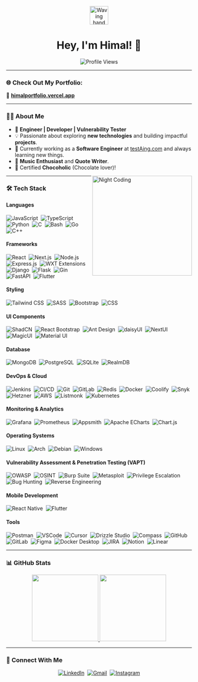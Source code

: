 
<div align="center">
  <img src="https://c.tenor.com/oqyUP8ollp8AAAAi/amphibia-anne-boonchuy.gif" alt="Waving hand" width="50px"/>
  <h1>Hey, I'm Himal! 👋</h1>
  <img src="https://komarev.com/ghpvc/?username=comming-soon-official" alt="Profile Views"/>
</div>

---

### 🌐 **Check Out My Portfolio:**  
🌟 [**himalportfolio.vercel.app**](https://himalportfolio.vercel.app/)

---

### 👨‍💻 **About Me**
- 🚀 **Engineer | Developer | Vulnerability Tester**
- 💡 Passionate about exploring **new technologies** and building impactful **projects**.
- 🌱 Currently working as a **Software Engineer** at [testAing.com](https://testaing.com) and always learning new things.
- 🎵 **Music Enthusiast** and **Quote Writer**.
- 🍫 Certified **Chocoholic** (Chocolate lover)!

<img alt="Night Coding" src="https://media.giphy.com/media/CcwLAV11cALh3OuEJ5/giphy.gif" align="right" width="270px"/>

---

### 🛠 **Tech Stack**

#### **Languages**
![JavaScript](https://img.shields.io/badge/-JavaScript-F7DF1E?style=flat-square&logo=javascript&logoColor=black)&nbsp;
![TypeScript](https://img.shields.io/badge/-TypeScript-3178C6?style=flat-square&logo=typescript&logoColor=white)&nbsp;
![Python](https://img.shields.io/badge/-Python-3776AB?style=flat-square&logo=python&logoColor=white)&nbsp;
![C](https://img.shields.io/badge/-C-A8B9CC?style=flat-square&logo=c&logoColor=black)&nbsp;
![Bash](https://img.shields.io/badge/-Bash-4EAA25?style=flat-square&logo=gnu-bash&logoColor=white)&nbsp;
![Go](https://img.shields.io/badge/-Go-00ADD8?style=flat-square&logo=go&logoColor=white)&nbsp;
![C++](https://img.shields.io/badge/-C++-00599C?style=flat-square&logo=cplusplus&logoColor=white)&nbsp;

#### **Frameworks**
![React](https://img.shields.io/badge/-React-61DAFB?style=flat-square&logo=react&logoColor=black)&nbsp;
![Next.js](https://img.shields.io/badge/-Next.js-000000?style=flat-square&logo=next.js&logoColor=white)&nbsp;
![Node.js](https://img.shields.io/badge/-Node.js-339933?style=flat-square&logo=node.js&logoColor=white)&nbsp;
![Express.js](https://img.shields.io/badge/-Express.js-000000?style=flat-square&logo=express&logoColor=white)&nbsp;
![WXT Extensions](https://img.shields.io/badge/-WXT%20Extensions-blue?style=flat-square)&nbsp;
![Django](https://img.shields.io/badge/-Django-092E20?style=flat-square&logo=django&logoColor=white)&nbsp;
![Flask](https://img.shields.io/badge/-Flask-000000?style=flat-square&logo=flask&logoColor=white)&nbsp;
![Gin](https://img.shields.io/badge/-Gin-00ADD8?style=flat-square)&nbsp;
![FastAPI](https://img.shields.io/badge/-FastAPI-009688?style=flat-square&logo=fastapi&logoColor=white)&nbsp;
![Flutter](https://img.shields.io/badge/-Flutter-02569B?style=flat-square&logo=flutter&logoColor=white)&nbsp;

#### **Styling**
![Tailwind CSS](https://img.shields.io/badge/-Tailwind%20CSS-38B2AC?style=flat-square&logo=tailwindcss&logoColor=white)&nbsp;
![SASS](https://img.shields.io/badge/-SASS-CC6699?style=flat-square&logo=sass&logoColor=white)&nbsp;
![Bootstrap](https://img.shields.io/badge/-Bootstrap-563D7C?style=flat-square&logo=bootstrap&logoColor=white)&nbsp;
![CSS](https://img.shields.io/badge/-CSS-1572B6?style=flat-square&logo=css3&logoColor=white)&nbsp;

#### **UI Components**
![ShadCN](https://img.shields.io/badge/-ShadCN-FF5733?style=flat-square&logo=radixui&logoColor=white)&nbsp;
![React Bootstrap](https://img.shields.io/badge/-React%20Bootstrap-563D7C?style=flat-square&logo=bootstrap&logoColor=white)&nbsp;
![Ant Design](https://img.shields.io/badge/-Ant%20Design-0170FE?style=flat-square&logo=antdesign&logoColor=white)&nbsp;
![daisyUI](https://img.shields.io/badge/-daisyUI-2B6CB0?style=flat-square&logo=daisyui&logoColor=white)&nbsp;
![NextUI](https://img.shields.io/badge/-NextUI-007ACC?style=flat-square)&nbsp;
![MagicUI](https://img.shields.io/badge/-MagicUI-purple?style=flat-square)&nbsp;
![Material UI](https://img.shields.io/badge/-Material%20UI-0081CB?style=flat-square&logo=mui&logoColor=white)&nbsp;

#### **Database**
![MongoDB](https://img.shields.io/badge/-MongoDB-47A248?style=flat-square&logo=mongodb&logoColor=white)&nbsp;
![PostgreSQL](https://img.shields.io/badge/-PostgreSQL-336791?style=flat-square&logo=postgresql&logoColor=white)&nbsp;
![SQLite](https://img.shields.io/badge/-SQLite-003B57?style=flat-square&logo=sqlite&logoColor=white)&nbsp;
![RealmDB](https://img.shields.io/badge/-RealmDB-39477F?style=flat-square&logo=realm&logoColor=white)&nbsp;

#### **DevOps & Cloud**
![Jenkins](https://img.shields.io/badge/-Jenkins-D24939?style=flat-square&logo=jenkins&logoColor=white)&nbsp;
![CI/CD](https://img.shields.io/badge/-CI/CD-orange?style=flat-square)&nbsp;
![Git](https://img.shields.io/badge/-Git-F05032?style=flat-square&logo=git&logoColor=white)&nbsp;
![GitLab](https://img.shields.io/badge/-GitLab-FC6D26?style=flat-square&logo=gitlab&logoColor=white)&nbsp;
![Redis](https://img.shields.io/badge/-Redis-DC382D?style=flat-square&logo=redis&logoColor=white)&nbsp;
![Docker](https://img.shields.io/badge/-Docker-2496ED?style=flat-square&logo=docker&logoColor=white)&nbsp;
![Coolify](https://img.shields.io/badge/-Coolify-blue?style=flat-square)&nbsp;
![Snyk](https://img.shields.io/badge/-Snyk-4C4A73?style=flat-square&logo=snyk&logoColor=white)&nbsp;
![Hetzner](https://img.shields.io/badge/-Hetzner-DC382D?style=flat-square)&nbsp;
![AWS](https://img.shields.io/badge/-AWS-232F3E?style=flat-square&logo=amazon-aws&logoColor=white)&nbsp;
![Listmonk](https://img.shields.io/badge/-Listmonk-purple?style=flat-square)&nbsp;
![Kubernetes](https://img.shields.io/badge/-Kubernetes-326CE5?style=flat-square&logo=kubernetes&logoColor=white)&nbsp;

#### **Monitoring & Analytics**
![Grafana](https://img.shields.io/badge/-Grafana-F46800?style=flat-square&logo=grafana&logoColor=white)&nbsp;
![Prometheus](https://img.shields.io/badge/-Prometheus-E6522C?style=flat-square&logo=prometheus&logoColor=white)&nbsp;
![Appsmith](https://img.shields.io/badge/-Appsmith-purple?style=flat-square)&nbsp;
![Apache ECharts](https://img.shields.io/badge/-Apache%20ECharts-red?style=flat-square)&nbsp;
![Chart.js](https://img.shields.io/badge/-Chart.js-FE7742?style=flat-square)&nbsp;

#### **Operating Systems**
![Linux](https://img.shields.io/badge/-Linux-FCC624?style=flat-square&logo=linux&logoColor=black)&nbsp;
![Arch](https://img.shields.io/badge/-Arch%20Linux-1793D1?style=flat-square&logo=arch-linux&logoColor=white)&nbsp;
![Debian](https://img.shields.io/badge/-Debian-A81D33?style=flat-square&logo=debian&logoColor=white)&nbsp;
![Windows](https://img.shields.io/badge/-Windows-0078D6?style=flat-square&logo=windows&logoColor=white)&nbsp;

#### **Vulnerability Assessment & Penetration Testing (VAPT)**
![OWASP](https://img.shields.io/badge/-OWASP-000000?style=flat-square)&nbsp;
![OSINT](https://img.shields.io/badge/-OSINT-blue?style=flat-square)&nbsp;
![Burp Suite](https://img.shields.io/badge/-Burp%20Suite-orange?style=flat-square)&nbsp;
![Metasploit](https://img.shields.io/badge/-Metasploit-3982CE?style=flat-square)&nbsp;
![Privilege Escalation](https://img.shields.io/badge/-Privilege%20Escalation-red?style=flat-square)&nbsp;
![Bug Hunting](https://img.shields.io/badge/-Bug%20Hunting-green?style=flat-square)&nbsp;
![Reverse Engineering](https://img.shields.io/badge/-Reverse%20Engineering-purple?style=flat-square)&nbsp;

#### **Mobile Development**
![React Native](https://img.shields.io/badge/-React%20Native-61DAFB?style=flat-square&logo=react&logoColor=black)&nbsp;
![Flutter](https://img.shields.io/badge/-Flutter-02569B?style=flat-square&logo=flutter&logoColor=white)&nbsp;

#### **Tools**
![Postman](https://img.shields.io/badge/-Postman-FF6C37?style=flat-square&logo=postman&logoColor=white)&nbsp;
![VSCode](https://img.shields.io/badge/-VSCode-007ACC?style=flat-square&logo=visual-studio-code&logoColor=white)&nbsp;
![Cursor](https://img.shields.io/badge/-Cursor-black?style=flat-square)&nbsp;
![Drizzle Studio](https://img.shields.io/badge/-Drizzle%20Studio-blue?style=flat-square)&nbsp;
![Compass](https://img.shields.io/badge/-Compass-green?style=flat-square)&nbsp;
![GitHub](https://img.shields.io/badge/-GitHub-181717?style=flat-square&logo=github)&nbsp;
![GitLab](https://img.shields.io/badge/-GitLab-FC6D26?style=flat-square&logo=gitlab&logoColor=white)&nbsp;
![Figma](https://img.shields.io/badge/-Figma-F24E1E?style=flat-square&logo=figma&logoColor=white)&nbsp;
![Docker Desktop](https://img.shields.io/badge/-Docker%20Desktop-2496ED?style=flat-square&logo=docker&logoColor=white)&nbsp;
![JIRA](https://img.shields.io/badge/-JIRA-0052CC?style=flat-square&logo=jira&logoColor=white)&nbsp;
![Notion](https://img.shields.io/badge/-Notion-000000?style=flat-square&logo=notion&logoColor=white)&nbsp;
![Linear](https://img.shields.io/badge/-Linear-black?style=flat-square)&nbsp;

---

### 📊 **GitHub Stats**

<p align="center">
<a href="https://github.com/comming-soon-official">
  <img height="180em" src="https://github-readme-stats-eight-theta.vercel.app/api?username=comming-soon-official&show_icons=true&theme=algolia&include_all_commits=true&count_private=true"/>
  <img height="180em" src="https://github-readme-stats-eight-theta.vercel.app/api/top-langs/?username=comming-soon-official&layout=compact&langs_count=8&theme=algolia"/>
</a>
</p>

---

### 🤝 **Connect With Me**

<div align="center">
  <a href="https://www.linkedin.com/in/himal-b-180b701a5/"><img src="https://img.shields.io/badge/LinkedIn-%230077B5.svg?&style=for-the-badge&logo=linkedin&logoColor=white" alt="LinkedIn"/></a>&nbsp;
  <a href="mailto:himal9626@gmail.com"><img src="https://img.shields.io/badge/Email-D14836?style=for-the-badge&logo=gmail&logoColor=white" alt="Gmail"/></a>&nbsp;
  <a href="https://instagram.com/himal_official"><img src="https://img.shields.io/badge/Instagram-%23E4405F.svg?&style=for-the-badge&logo=instagram&logoColor=white" alt="Instagram"/></a>
</div>

